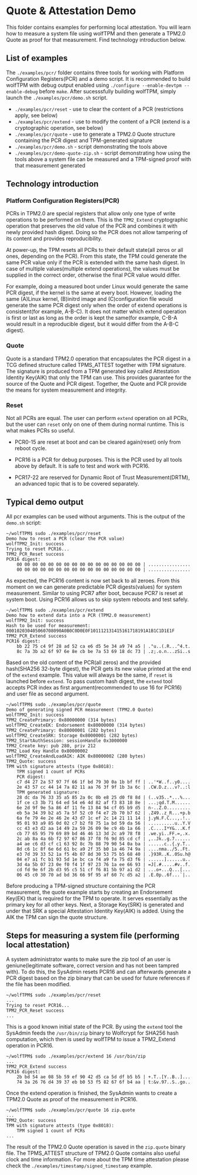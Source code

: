 # Quote & Attestation Demo

This folder contains examples for performing local attestation. You will learn how to measure a system file using wolfTPM and then generate a TPM2.0 Quote as proof for that measurement. Find technology introduction below.

## List of examples

The `./examples/pcr/` folder contains three tools for working with Platform Configuration Registers(PCR) and a demo script. It is recommended to build wolfTPM with debug output enabled using `./configure --enable-devtpm --enable-debug` before `make`. After sucesssfully building wolfTPM, simply launch the `./examples/pcr/demo.sh` script.

* `./examples/pcr/reset` - use to clear the content of a PCR (restrictions apply, see below)
* `./examples/pcr/extend` - use to modify the content of a PCR (extend is a cryptographic operation, see below)
* `./examples/pcr/quote` - use to generate a TPM2.0 Quote structure containing the PCR digest and TPM-generated signature
* `./examples/pcr/demo.sh` - script demonstrating the tools above
* `./examples/pcr/demo-quote-zip.sh` - script demonstrating how using the tools above a system file can be measured and a TPM-signed proof with that measurement generated

## Technology introduction

### Platform Configuration Registers(PCR)

PCRs in TPM2.0 are special registers that allow only one type of write operations to be performed on them. This is the `TPM2_Extend` cryptographic operation that preserves the old value of the PCR and combines it with newly provided hash digest. Doing so the PCR does not allow tampering of its content and provides reproducibility.

At power-up, the TPM resets all PCRs to their default state(all zeros or all ones, depending on the PCR). From this state, the TPM could generate the same PCR value only if the PCR is extended with the same hash digest. In case of multiple values(multiple extend operations), the values must be supplied in the correct order, otherwise the final PCR value would differ.

For example, doing a measured boot under Linux would generate the same PCR digest, if the kernel is the same at every boot. However, loading the same (A)Linux kernel, (B)initrd image and (C)configuration file would generate the same PCR digest only when the order of extend operations is consistent(for example, A-B-C). It does not matter which extend operation is first or last as long as the order is kept the same(for example, C-B-A would result in a reproducible digest, but it would differ from the A-B-C digest).

### Quote

Quote is a standard TPM2.0 operation that encapsulates the PCR digest in a TCG defined structure called TPMS_ATTEST together with TPM signature. The signature is produced from a TPM generated key called Attestation Identity Key(AIK) that only the TPM can use. This provides guarantee for the source of the Quote and PCR digest. Together, the Quote and PCR provide the means for system measurement and integrity.

### Reset

Not all PCRs are equal. The user can perform `extend` operation on all PCRs, but the user can `reset` only on one of them during normal runtime. This is what makes PCRs so useful.

* PCR0-15 are reset at boot and can be cleared again(reset) only from reboot cycle.

* PCR16 is a PCR for debug purposes. This is the PCR used by all tools above by default. It is safe to test and work with PCR16.

* PCR17-22 are reserved for Dynamic Root of Trust Measurement(DRTM), an advanced topic that is to be covered separately.

## Typical demo output

All pcr examples can be used without arguments. This is the output of the `demo.sh` script:

```
~/wolfTPM$ sudo ./examples/pcr/reset
Demo how to reset a PCR (clear the PCR value)
wolfTPM2_Init: success
Trying to reset PCR16...
TPM2_PCR_Reset success
PCR16 digest:
    00 00 00 00 00 00 00 00 00 00 00 00 00 00 00 00 | ................
    00 00 00 00 00 00 00 00 00 00 00 00 00 00 00 00 | ................
```

As expected, the PCR16 content is now set back to all zeroes. From this moment on we can generate predictable PCR digests(values) for system measurement. Similar to using PCR7 after boot, because PCR7 is reset at system boot. Using PCR16 allows us to skip system reboots and test safely.

```
~/wolfTPM$ sudo ./examples/pcr/extend
Demo how to extend data into a PCR (TPM2.0 measurement)
wolfTPM2_Init: success
Hash to be used for measurement:
000102030405060708090A0B0C0D0E0F101112131415161718191A1B1C1D1E1F
TPM2_PCR_Extend success
PCR16 digest:
    bb 22 75 c4 9f 28 ad 52 ca e6 d5 5e 34 a9 74 a5 | ."u..(.R...^4.t.
    8c 7a 3b a2 6f 97 6e 8e cb be 7a 53 69 18 dc 73 | .z;.o.n...zSi..s
```

Based on the old content of the PCR(all zeros) and the provided hash(SHA256 32-byte digest), the PCR gets its new value printed at the end of the `extend` example. This value will always be the same, if `reset` is launched before `extend`. To pass custom hash digest, the `extend` tool accepts PCR index as first argument(recommended to use 16 for PCR16) and user file as second argument.

```
~/wolfTPM$ sudo ./examples/pcr/quote
Demo of generating signed PCR measurement (TPM2.0 Quote)
wolfTPM2_Init: success
TPM2_CreatePrimary: 0x80000000 (314 bytes)
wolfTPM2_CreateEK: Endorsement 0x80000000 (314 bytes)
TPM2_CreatePrimary: 0x80000001 (282 bytes)
wolfTPM2_CreateSRK: Storage 0x80000001 (282 bytes)
TPM2_StartAuthSession: sessionHandle 0x3000000
TPM2_Create key: pub 280, priv 212
TPM2_Load Key Handle 0x80000002
wolfTPM2_CreateAndLoadAIK: AIK 0x80000002 (280 bytes)
TPM2_Quote: success
TPM with signature attests (type 0x8018):
    TPM signed 1 count of PCRs
    PCR digest:
    c7 d4 27 2a 57 97 7f 66 1f bd 79 30 0a 1b bf ff | ..'*W..f..y0....
    2e 43 57 cc 44 14 7a 82 11 aa 76 3f 9f 1b 3a 6c | .CW.D.z...v?..:l
    TPM generated signature:
    28 dc da 76 33 35 a5 85 2a 0c 0b e8 25 d0 f8 8d | (..v35..*...%...
    1f ce c3 3b 71 64 ed 54 e6 4d 82 af f3 83 18 8e | ...;qd.T.M......
    6e 2d 9f 9e 5a 86 4f 11 fe 13 84 94 cf 05 b9 d5 | n-..Z.O.........
    eb 5a 34 39 b2 a5 7a 5f 52 c0 f4 e7 2b 70 b7 62 | .Z49..z_R...+p.b
    6a fe 79 4e 2e 46 2e 43 d7 1c ef 2c 14 21 11 14 | j.yN.F.C...,.!..
    95 01 93 a9 85 0d 02 c7 b2 f8 75 1a bd 59 da 56 | ..........u..Y.V
    cc 43 e3 d2 aa 14 49 2a 59 26 09 9e c9 4b 1a 66 | .C....I*Y&...K.f
    cb 77 65 95 79 69 89 bd 46 46 13 3d 2c a9 78 f8 | .we.yi..FF.=,.x.
    2c ab 8a 4a 6b f2 97 67 86 37 f8 f6 9d 85 cd cf | ,..Jk..g.7......
    a4 ae c6 d3 cf c1 63 92 8c 7b 88 79 90 54 0a ba | ......c..{.y.T..
    8d c6 1c 8f 6e 6d 61 bc a9 2f 35 b0 1a 46 74 9a | ....nma../5..Ft.
    e3 7d 39 33 52 1a f5 4b 07 8d 30 53 75 b5 68 40 | .}93R..K..0Su.h@
    04 e7 a1 fc b1 93 5d 1e bc ca f4 a9 fa 75 d3 f6 | ......]......u..
    3d 4a 5b 07 23 0e f0 f4 1f 97 23 76 1a ee 66 93 | =J[.#.....#v..f.
    cd fd 9e 6f 2b d3 95 c5 51 cf f6 81 5b 97 a1 d2 | ...o+...Q...[...
    06 45 c0 30 70 ad bd 36 66 9f 95 af 60 7c d5 a2 | .E.0p..6f...`|..
```

Before producing a TPM-signed structure containing the PCR measurement, the quote example starts by creating an Endorsement Key(EK) that is required for the TPM to operate. It serves essentially as the primary key for all other keys. Next, a Storage Key(SRK) is generated and under that SRK a special Attestation Identity Key(AIK) is added. Using the AIK the TPM can sign the quote structure.

## Steps for measuring a system file (performing local attestation)

A system administrator wants to make sure the zip tool of an user is geniune(legitimate software, correct version and has not been tampred with). To do this, the SysAdmin resets PCR16 and can afterwards generate a PCR digest based on the zip binary that can be used for future references if the file has been modified.


```
~/wolfTPM$ sudo ./examples/pcr/reset
...
Trying to reset PCR16...
TPM2_PCR_Reset success
...
```

This is a good known initial state of the PCR. By using the `extend` tool the SysAdmin feeds the `/usr/bin/zip` binary to Wolfcrypt for SHA256 hash computation, which then is used by wolfTPM to issue a TPM2_Extend operation in PCR16.

```
~/wolfTPM$ sudo ./examples/pcr/extend 16 /usr/bin/zip
...
TPM2_PCR_Extend success
PCR16 digest:
    2b bd 54 ae 08 5b 59 ef 90 42 d5 ca 5d df b5 b5 | +.T..[Y..B..]...
    74 3a 26 76 d4 39 37 eb b0 53 f5 82 67 6f b4 aa | t:&v.97..S..go..
```

Once the extend operation is finished, the SysAdmin wants to create a TPM2.0 Quote as proof of the measurement in PCR16.

```
~/wolfTPM$ sudo ./examples/pcr/quote 16 zip.quote
...
TPM2_Quote: success
TPM with signature attests (type 0x8018):
    TPM signed 1 count of PCRs
...
```

The result of the TPM2.0 Quote operation is saved in the `zip.quote` binary file. The TPMS_ATTEST structure of TPM2.0 Quote contains also useful clock and time information. For more about the TPM time attestation please check the `./examples/timestamp/signed_timestamp` example.

